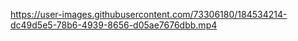 

https://user-images.githubusercontent.com/73306180/184534214-dc49d5e5-78b6-4939-8656-d05ae7676dbb.mp4


